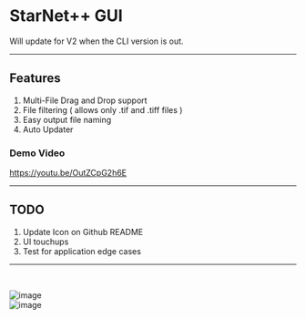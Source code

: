 # StarNet++ GUI

<p>Will update for V2 when the CLI version is out.</p>

---

## Features
1. Multi-File Drag and Drop support
2. File filtering ( allows only .tif and .tiff files )
3. Easy output file naming
4. Auto Updater

### Demo Video
https://youtu.be/OutZCpG2h6E

---

## TODO
1. Update Icon on Github README
2. UI touchups 
3. Test for application edge cases

---

<br>

![image](https://user-images.githubusercontent.com/58784686/151712593-32123dd9-134f-4334-af4f-3c291b5d5c56.png)
<br>
![image](https://user-images.githubusercontent.com/58784686/151712616-5e274ca8-f81d-49c7-8bb5-e9ae81daac23.png)
